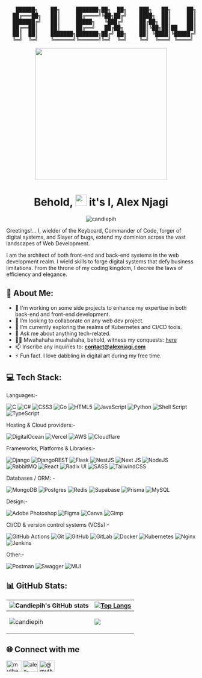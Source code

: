 <div align="center">
<pre>
   ██████╗    ██╗     ███████╗██╗  ██╗    ███╗   ██╗     ██╗ █████╗  ██████╗ ██╗
  ██╔═══██╗   ██║     ██╔════╝╚██╗██╔╝    ████╗  ██║     ██║██╔══██╗██╔════╝ ██║
  ███████╔╝   ██║     █████╗   ╚███╔╝     ██╔██╗ ██║     ██║███████║██║  ███╗██║
  ██╔══██║    ██║     ██╔══╝   ██╔██╗     ██║╚██╗██║██   ██║██╔══██║██║   ██║██║
  ██║  ██║    ███████╗███████╗██╔╝ ██╗    ██║ ╚████║╚█████╔╝██║  ██║╚██████╔╝██║
  ╚═╝  ╚═╝    ╚══════╝╚══════╝╚═╝  ╚═╝    ╚═╝  ╚═══╝ ╚════╝ ╚═╝  ╚═╝ ╚═════╝ ╚═╝
</pre>
</div>
<div align="center"><img src="https://media.giphy.com/media/XIqCQx02E1U9W/giphy.gif" height="350px"></div>
<h1 align="center">Behold, <img src="https://raw.githubusercontent.com/MartinHeinz/MartinHeinz/master/wave.gif" height="30px"/> it's I, Alex Njagi</h1>
<p align="center"> <img src="https://komarev.com/ghpvc/?username=candiepih&label=Profile%20views&color=0e75b6&style=flat" alt="candiepih" /> </p>

Greetings!... I, wielder of the Keyboard, Commander of Code, forger of digital systems, and Slayer of bugs, extend my dominion across the vast landscapes of Web Development.

I am the architect of both front-end and back-end systems in the web development realm. I wield skills to forge digital systems that defy business limitations.
From the throne of my coding kingdom, I decree the laws of efficiency and elegance.

## 💫 About Me:

- 🔭 I'm working on some side projects to enhance my expertise in both back-end and front-end development.
- 👯 I’m looking to collaborate on any web dev project.
- 🌱 I’m currently exploring the realms of Kubernetes and CI/CD tools.
- 💬 Ask me about anything tech-related.
- 👨‍💻 Mwahahaha muahahaha, behold, witness my conquests: [here](https://alexnjagi.com)
- 📫 Inscribe any inquiries to: **contact@alexnjagi.com**
- ⚡ Fun fact. I love dabbling in digital art during my free time.

## 💻 Tech Stack:

Languages:-

![C](https://img.shields.io/badge/c-%2300599C.svg?style=for-the-badge&logo=c&logoColor=white) ![C#](https://img.shields.io/badge/c%23-%23239120.svg?style=for-the-badge&logo=csharp&logoColor=white) ![CSS3](https://img.shields.io/badge/css3-%231572B6.svg?style=for-the-badge&logo=css3&logoColor=white) ![Go](https://img.shields.io/badge/go-%2300ADD8.svg?style=for-the-badge&logo=go&logoColor=white) ![HTML5](https://img.shields.io/badge/html5-%23E34F26.svg?style=for-the-badge&logo=html5&logoColor=white) ![JavaScript](https://img.shields.io/badge/javascript-%23323330.svg?style=for-the-badge&logo=javascript&logoColor=%23F7DF1E) ![Python](https://img.shields.io/badge/python-3670A0?style=for-the-badge&logo=python&logoColor=ffdd54) ![Shell Script](https://img.shields.io/badge/shell_script-%23121011.svg?style=for-the-badge&logo=gnu-bash&logoColor=white) ![TypeScript](https://img.shields.io/badge/typescript-%23007ACC.svg?style=for-the-badge&logo=typescript&logoColor=white)

Hosting & Cloud providers:-

![DigitalOcean](https://img.shields.io/badge/DigitalOcean-%230167ff.svg?style=for-the-badge&logo=digitalOcean&logoColor=white) ![Vercel](https://img.shields.io/badge/vercel-%23000000.svg?style=for-the-badge&logo=vercel&logoColor=white) ![AWS](https://img.shields.io/badge/AWS-%23FF9900.svg?style=for-the-badge&logo=amazon-aws&logoColor=white) ![Cloudflare](https://img.shields.io/badge/Cloudflare-F38020?style=for-the-badge&logo=Cloudflare&logoColor=white)

Frameworks, Platforms & Libraries:-

![Django](https://img.shields.io/badge/django-%23092E20.svg?style=for-the-badge&logo=django&logoColor=white) ![DjangoREST](https://img.shields.io/badge/DJANGO-REST-ff1709?style=for-the-badge&logo=django&logoColor=white&color=ff1709&labelColor=gray) ![Flask](https://img.shields.io/badge/flask-%23000.svg?style=for-the-badge&logo=flask&logoColor=white) ![NestJS](https://img.shields.io/badge/nestjs-%23E0234E.svg?style=for-the-badge&logo=nestjs&logoColor=white) ![Next JS](https://img.shields.io/badge/Next-black?style=for-the-badge&logo=next.js&logoColor=white) ![NodeJS](https://img.shields.io/badge/node.js-6DA55F?style=for-the-badge&logo=node.js&logoColor=white) ![RabbitMQ](https://img.shields.io/badge/rabbitmq-FF6600?style=for-the-badge&logo=rabbitmq&logoColor=white) ![React](https://img.shields.io/badge/react-%2320232a.svg?style=for-the-badge&logo=react&logoColor=%2361DAFB) ![Radix UI](https://img.shields.io/badge/radix%20ui-161618.svg?style=for-the-badge&logo=radix-ui&logoColor=white) ![SASS](https://img.shields.io/badge/SASS-hotpink.svg?style=for-the-badge&logo=SASS&logoColor=white) ![TailwindCSS](https://img.shields.io/badge/tailwindcss-%2338B2AC.svg?style=for-the-badge&logo=tailwind-css&logoColor=white) 

Databases / ORM: -

![MongoDB](https://img.shields.io/badge/MongoDB-%234ea94b.svg?style=for-the-badge&logo=mongodb&logoColor=white) ![Postgres](https://img.shields.io/badge/postgres-%23316192.svg?style=for-the-badge&logo=postgresql&logoColor=white) ![Redis](https://img.shields.io/badge/redis-%23DD0031.svg?style=for-the-badge&logo=redis&logoColor=white) ![Supabase](https://img.shields.io/badge/Supabase-3ECF8E?style=for-the-badge&logo=supabase&logoColor=white) ![Prisma](https://img.shields.io/badge/Prisma-3982CE?style=for-the-badge&logo=Prisma&logoColor=white) ![MySQL](https://img.shields.io/badge/mysql-4479A1.svg?style=for-the-badge&logo=mysql&logoColor=white)

Design:-

![Adobe Photoshop](https://img.shields.io/badge/adobe%20photoshop-%2331A8FF.svg?style=for-the-badge&logo=adobe%20photoshop&logoColor=white) ![Figma](https://img.shields.io/badge/figma-%23F24E1E.svg?style=for-the-badge&logo=figma&logoColor=white) ![Canva](https://img.shields.io/badge/Canva-%2300C4CC.svg?style=for-the-badge&logo=Canva&logoColor=white) ![Gimp](https://img.shields.io/badge/Gimp-657D8B?style=for-the-badge&logo=gimp&logoColor=FFFFFF)

CI/CD & version control systems (VCSs):-

![GitHub Actions](https://img.shields.io/badge/github%20actions-%232671E5.svg?style=for-the-badge&logo=githubactions&logoColor=white) ![Git](https://img.shields.io/badge/git-%23F05033.svg?style=for-the-badge&logo=git&logoColor=white) ![GitHub](https://img.shields.io/badge/github-%23121011.svg?style=for-the-badge&logo=github&logoColor=white) ![GitLab](https://img.shields.io/badge/gitlab-%23181717.svg?style=for-the-badge&logo=gitlab&logoColor=white) ![Docker](https://img.shields.io/badge/docker-%230db7ed.svg?style=for-the-badge&logo=docker&logoColor=white) ![Kubernetes](https://img.shields.io/badge/kubernetes-%23326ce5.svg?style=for-the-badge&logo=kubernetes&logoColor=white) ![Nginx](https://img.shields.io/badge/nginx-%23009639.svg?style=for-the-badge&logo=nginx&logoColor=white) ![Jenkins](https://img.shields.io/badge/jenkins-%232C5263.svg?style=for-the-badge&logo=jenkins&logoColor=white)

Other:-

![Postman](https://img.shields.io/badge/Postman-FF6C37?style=for-the-badge&logo=postman&logoColor=white) ![Swagger](https://img.shields.io/badge/-Swagger-%23Clojure?style=for-the-badge&logo=swagger&logoColor=white) ![MUI](https://img.shields.io/badge/MUI-%230081CB.svg?style=for-the-badge&logo=mui&logoColor=white)

## 📊 GitHub Stats:

| ![Candiepih's GitHub stats](https://github-readme-stats.vercel.app/api?username=candiepih&count_private=true&show_icons=true&theme=outrun) |  [![Top Langs](https://github-readme-stats.vercel.app/api/top-langs/?username=candiepih&langs_count=8&count_private=true&theme=outrun&layout=compact)](https://github.com/anuraghazra/github-readme-stats) |
|---------------------------------------------------------------------------- | ----------------------------------------------------------------------------------|
| <p><img align="center" src="https://github-readme-streak-stats.herokuapp.com/?user=candiepih&theme=outrun" alt="candiepih" /></p> | <img src="https://media.giphy.com/media/Vuw9m5wXviFIQ/giphy.gif" /> |

## 🌐 Connect with me

<p align="left">
<a href="https://twitter.com/mutheealam" target="blank"><img align="center" src="https://raw.githubusercontent.com/rahuldkjain/github-profile-readme-generator/master/src/images/icons/Social/twitter.svg" alt="mutheealam" height="30" width="40" /></a>
<a href="https://www.linkedin.com/in/alex-njagi" target="blank"><img align="center" src="https://raw.githubusercontent.com/rahuldkjain/github-profile-readme-generator/master/src/images/icons/Social/linked-in-alt.svg" alt="alex-steve-906242116" height="30" width="40" /></a>
<a href="https://alexnjagi.medium.com" target="blank"><img align="center" src="https://raw.githubusercontent.com/rahuldkjain/github-profile-readme-generator/master/src/images/icons/Social/medium.svg" alt="@mutheeal.am" height="30" width="40" /></a>
</p>

<!---
candiepih/candiepih is a ✨ special ✨ repository because its `README.md` (this file) appears on your GitHub profile.
You can click the Preview link to take a look at your changes.
--->

